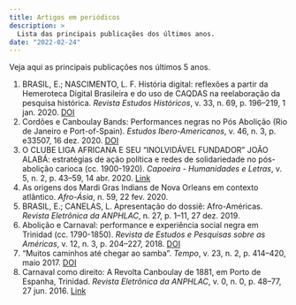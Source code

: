 ```yaml
---
title: Artigos em periódicos
description: >
  Lista das principais publicações dos últimos anos.
date: "2022-02-24"
---
```


Veja aqui as principais publicações nos últimos 5 anos.

1. BRASIL, E.; NASCIMENTO, L. F. História digital: reflexões a partir da Hemeroteca Digital Brasileira e do uso de CAQDAS na reelaboração da pesquisa histórica. *Revista Estudos Históricos*, v. 33, n. 69, p. 196–219, 1 jan. 2020. [DOI](http://dx.doi.org/10.1590/S2178-14942020000100011) 
2. Cordões e Canboulay Bands: Performances negras no Pós Abolição (Rio de Janeiro e Port-of-Spain). *Estudos Ibero-Americanos*, v. 46, n. 3, p. e33507, 16 dez. 2020. [DOI](10.15448/1980-864X.2020.3.33507) 
3. O CLUBE LIGA AFRICANA E SEU “INOLVIDÁVEL FUNDADOR” JOÃO ALABÁ: estratégias de ação política e redes de solidariedade no pós-abolição carioca (cc. 1900-1920). *Capoeira - Humanidades e Letras*, v. 5, n. 2, p. 43–59, 14 abr. 2020. [Link](http://www.capoeirahumanidadeseletras.com.br/ojs-2.4.5/index.php/capoeira/article/view/207) 
4. As origens dos Mardi Gras Indians de Nova Orleans em contexto atlântico. *Afro-Ásia*, n. 59, 22 fev. 2020. 
5. BRASIL, E.; CANELAS, L. Apresentação do dossiê: Afro-Américas. *Revista Eletrônica da ANPHLAC*, n. 27, p. 1–11, 27 dez. 2019. 
6. Abolição e Carnaval: performance e experiência social negra em Trinidad (cc. 1790-1850). *Revista de Estudos e Pesquisas sobre as Américas*, v. 12, n. 3, p. 204–227, 2018. [DOI](https://doi.org/10.21057/repamv12n3.2018.30939) 
7. “Muitos caminhos até chegar ao samba”. *Tempo*, v. 23, n. 2, p. 414–420, maio 2017. [DOI](10.1590/tem-1980-542x2017v230213) 
8. Carnaval como direito: A Revolta Canboulay de 1881, em Porto de Espanha, Trinidad. *Revista Eletrônica da ANPHLAC*, v. 0, n. 0, p. 48–77, 27 jun. 2016. [Link](https://revista.anphlac.org.br/anphlac/article/view/2477) 